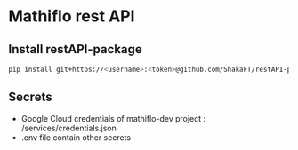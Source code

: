 # Mathiflo rest API

## Install restAPI-package

```bash
pip install git+https://<username>:<token>@github.com/ShakaFT/restAPI-package.git
```

## Secrets

- Google Cloud credentials of mathiflo-dev project : /services/credentials.json
- .env file contain other secrets

